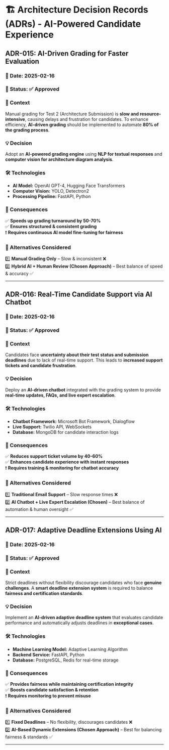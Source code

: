 # 🏗 Architecture Decision Records (ADRs) - AI-Powered Candidate Experience

## **ADR-015: AI-Driven Grading for Faster Evaluation**

### 📅 Date: 2025-02-16
### 🎯 Status: ✅ Approved

### **📌 Context**
Manual grading for Test 2 (Architecture Submission) is **slow and resource-intensive**, causing delays and frustration for candidates. To enhance efficiency, **AI-driven grading** should be implemented to automate **80% of the grading process**.

### **💡 Decision**
Adopt an **AI-powered grading engine** using **NLP for textual responses** and **computer vision for architecture diagram analysis**.

### **🛠 Technologies**
- **AI Model:** OpenAI GPT-4, Hugging Face Transformers
- **Computer Vision:** YOLO, Detectron2
- **Processing Pipeline:** FastAPI, Python

### **🚀 Consequences**
✅ **Speeds up grading turnaround by 50-70%**  
✅ **Ensures structured & consistent grading**  
❗ **Requires continuous AI model fine-tuning for fairness**

### **📌 Alternatives Considered**
1️⃣ **Manual Grading Only** – Slow & inconsistent ❌  
2️⃣ **Hybrid AI + Human Review (Chosen Approach)** – Best balance of speed & accuracy ✅

---

## **ADR-016: Real-Time Candidate Support via AI Chatbot**

### 📅 Date: 2025-02-16
### 🎯 Status: ✅ Approved

### **📌 Context**
Candidates face **uncertainty about their test status and submission deadlines** due to lack of real-time support. This leads to **increased support tickets and candidate frustration**.

### **💡 Decision**
Deploy an **AI-driven chatbot** integrated with the grading system to provide **real-time updates, FAQs, and live expert escalation**.

### **🛠 Technologies**
- **Chatbot Framework:** Microsoft Bot Framework, Dialogflow
- **Live Support:** Twilio API, WebSockets
- **Database:** MongoDB for candidate interaction logs

### **🚀 Consequences**
✅ **Reduces support ticket volume by 40-60%**  
✅ **Enhances candidate experience with instant responses**  
❗ **Requires training & monitoring for chatbot accuracy**

### **📌 Alternatives Considered**
1️⃣ **Traditional Email Support** – Slow response times ❌  
2️⃣ **AI Chatbot + Live Expert Escalation (Chosen)** – Best balance of automation & human oversight ✅

---

## **ADR-017: Adaptive Deadline Extensions Using AI**

### 📅 Date: 2025-02-16
### 🎯 Status: ✅ Approved

### **📌 Context**
Strict deadlines without flexibility discourage candidates who face **genuine challenges**. A **smart deadline extension system** is required to balance **fairness and certification standards**.

### **💡 Decision**
Implement an **AI-driven adaptive deadline system** that evaluates candidate performance and automatically adjusts deadlines in **exceptional cases**.

### **🛠 Technologies**
- **Machine Learning Model:** Adaptive Learning Algorithm
- **Backend Service:** FastAPI, Python
- **Database:** PostgreSQL, Redis for real-time storage

### **🚀 Consequences**
✅ **Provides fairness while maintaining certification integrity**  
✅ **Boosts candidate satisfaction & retention**  
❗ **Requires monitoring to prevent misuse**

### **📌 Alternatives Considered**
1️⃣ **Fixed Deadlines** – No flexibility, discourages candidates ❌  
2️⃣ **AI-Based Dynamic Extensions (Chosen Approach)** – Best for balancing fairness & standards ✅

---
